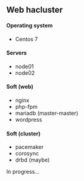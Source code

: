## Web hacluster

#### Operating system
- Centos 7

#### Servers
- node01
- node02

#### Soft (web)
- nginx
- php-fpm
- mariadb (master-master)
- wordpress

#### Soft (cluster)
- pacemaker
- corosync
- drbd (maybe)

In progress...
